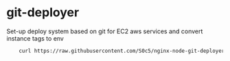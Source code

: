 # git-deployer
Set-up deploy system based on git for EC2 aws services and convert instance tags to env 
  



```bash
    curl https://raw.githubusercontent.com/S0c5/nginx-node-git-deployer/master/setup.sh | bash -s GIT_DIR APP_DOMAIN APP_PORT
```


